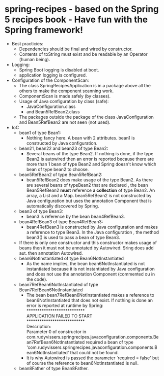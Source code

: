 # spring-recipes - based on the Spring 5 recipes book - Have fun with the Spring framework!
* Best practicies:
  * Dependencies should be final and wired by constructor.
  * Contents of toString must exist and be readable by an Operator (human being).
* Logging:
  * Spring Boot logging is disabled at boot.
  * application logging is configured.
* Configuration of the ComponentScan:
  * The class SpringRecipesApplication is in a package above all the others to make the component scanning work. 
  * ComponentScan is made safely (by classes).
  * Usage of Java configuration by class (safe):
    * JavaConfiguration.class
    * and Bean5RefBean2.class
  * The packages outside the package of the class JavaConfiguration and Bean5RefBean2 are not seen (not used). 
* IoC
  * bean1 of type Bean1:
    * Nothing fancy here. A bean with 2 attributes. bean1 is constructed by Java configuration.
  * bean21, bean22 and bean23 of type Bean2:
    * Several beans of the type Bean2. If nothing is done, if the type Bean2 is autowired then an error is reported 
    because there are more than 1 bean of type Bean2 and Spring doesn't know which bean of type bean2 to choose.
  * bean5RefBean2 of type Bean5RefBean2:
    * bean5RefBean2 does make usage of the type Bean2. As there are several beans of typeBean2 that are declared
  , the bean Bean5RefBean2 **must** reference **a collection** of type Bean2. An array, a List and a Map. 
  bean5RefBean2 is not constructed by Java configuration but uses the annotation Component that is automatically
   discovered by Spring.
  * bean3 of type Bean3:
    * bean3 is reference by the bean bean4RefBean3.
  * bean4RefBean3 of type Bean4RefBean3:
    * bean4RefBean3 is constructed by Java configuration and makes a reference to type Bean3. In the Java configuration
    , the method bean3() is used to pass a bean of type Bean3.
  * If there is only one constructor and this constructor makes usage of beans then it must not be annotated by Autowired.
  Sring does add aut. then annotation Autowired.
  * bean6NotInstantiated of type Bean6NotInstantiated
    * As the name implies, the bean bean6NotInstantiated is not instantiated because it is not instantiated
     by Java configuration and does not use the annotation Component (commented ou in the code).
  * bean7RefBean6NotInstantiated of type Bean7RefBean6NotInstantiated
    * The bean bean7RefBean6NotInstantiated makes a reference to bean6NotInstantiated that does not exist. 
    If nothing is done an error is reported at runtime by Spring: 
    <BR>***************************
    <BR>APPLICATION FAILED TO START
    <BR>***************************
    <BR>Description:
    <BR>Parameter 0 of constructor in com.rudyvissers.springrecipes.javaconfiguration.components.Bean7RefBean6NotInstantiated
     required a bean of type 'com.rudyvissers.springrecipes.javaconfiguration.components.Bean6NotInstantiated'
     that could not be found.
    * It is why Autowired is passed the parameter 'required = false' but of course the reference to bean6NotInstantiated
     is null.
   * bean8Father of type Bean8Father.